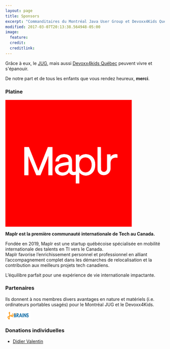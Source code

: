 ```yaml
---
layout: page
title: Sponsors
excerpt: "Commanditaires du Montréal Java User Group et Devoxx4Kids Québec"
modified: 2017-03-07T20:13:38.564948-05:00
image:
  feature:
  credit:
  creditlink:
---
```


Grâce à eux, le [JUG](https://www.montreal-jug.org/), mais aussi <a href="https://www.devoxx4kids.org/quebec/" target="_blank">Devoxx4kids Québec</a> peuvent 
vivre et s'épanouir.
 
De notre part et de tous les enfants que vous rendez heureux, **merci**.

### Platine

<a href="https://maplr.co/" title="Maplr" target="_blank">
  <img src="/images/sponsors/maplr.png" width="400px" style="vertical-align: top;">
</a>

**Maplr est la première communauté internationale de Tech au Canada.**

Fondée en 2019, Maplr est une startup québécoise spécialisée en mobilité internationale des talents en TI vers le Canada.
Maplr favorise l’enrichissement personnel et professionnel en alliant l’accompagnement complet dans les démarches de relocalisation et la contribution aux meilleurs projets tech canadiens.

L’équilibre parfait pour une expérience de vie internationale impactante.

### Partenaires

Ils donnent à nos membres divers avantages en nature et matériels (i.e. ordinateurs portables usagés) pour le Montréal JUG et le Devoxx4Kids.

<a href="https://www.jetbrains.com/" title="JetBrains" target="_blank"><img src="/images/sponsors/jetbrains.png" width="80px" style="vertical-align: top;"></a>

### Donations individuelles

* [Didier Valentin](https://www.docommerce.me/index.html)
